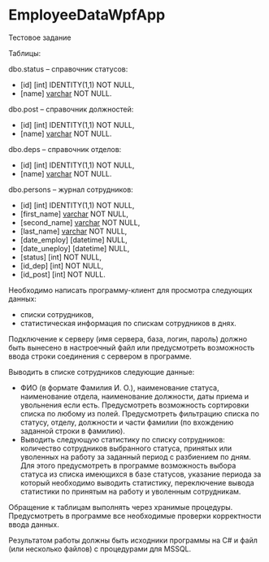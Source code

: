 # EmployeeDataWpfApp

Тестовое задание

Таблицы:

dbo.status – справочник статусов:
- [id] [int] IDENTITY(1,1) NOT NULL, 
- [name] [varchar](100) NOT NULL.

dbo.post – справочник должностей:
- [id] [int] IDENTITY(1,1) NOT NULL, 
- [name] [varchar](100) NOT NULL.

dbo.deps – справочник отделов: 
- [id] [int] IDENTITY(1,1) NOT NULL, 
- [name] [varchar](100) NOT NULL.

dbo.persons – журнал сотрудников: 
- [id] [int] IDENTITY(1,1) NOT NULL, 
- [first_name] [varchar](100) NOT NULL, 
- [second_name] [varchar](100) NOT NULL, 
- [last_name] [varchar](100) NOT NULL, 
- [date_employ] [datetime] NULL, 
- [date_uneploy] [datetime] NULL, 
- [status] [int] NOT NULL, 
- [id_dep] [int] NOT NULL, 
- [id_post] [int] NOT NULL.

Необходимо написать программу-клиент для просмотра следующих данных: 
- списки сотрудников, 
- статистическая информация по спискам сотрудников в днях.

Подключение к серверу (имя сервера, база, логин, пароль) должно быть вынесено в настроечный файл или предусмотреть возможность ввода строки соединения с сервером в программе.

Выводить в списке сотрудников следующие данные: 
- ФИО (в формате Фамилия И. О.), наименование статуса, наименование отдела, наименование должности, даты приема и увольнения если есть. Предусмотреть возможность сортировки списка по любому из полей. Предусмотреть фильтрацию списка по статусу, отделу, должности и части фамилии (по вхождению заданной строки в фамилию).
- Выводить следующую статистику по списку сотрудников: количество сотрудников выбранного статуса, принятых или уволенных на работу за заданный период с разбиением по дням. Для этого предусмотреть в программе возможность выбора статуса из списка имеющихся в базе статусов, указание периода за который необходимо выводить статистику, переключение вывода статистики по принятым на работу и уволенным сотрудникам.

Обращение к таблицам выполнять через хранимые процедуры. Предусмотреть в программе все необходимые проверки корректности ввода данных.

Результатом работы должны быть исходники программы на C# и файл (или несколько файлов) с процедурами для MSSQL.
